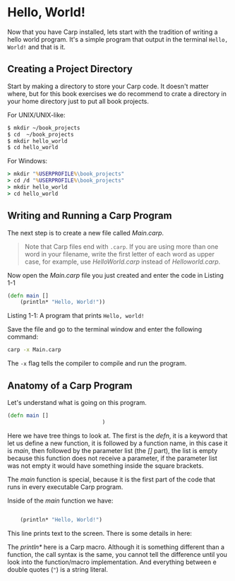 # Hello, World!

Now that you have Carp installed, lets start with the tradition of writing a
hello world program. It's a simple program that output in the terminal `Hello,
World!` and that is it.


## Creating a Project Directory
Start by making a directory to store your Carp code. It doesn't matter where,
but for this book exercises we do recommend to crate a directory in your home
directory just to put all book projects.

For UNIX/UNIX-like:
```sh
$ mkdir ~/book_projects
$ cd  ~/book_projects
$ mkdir hello_world
$ cd hello_world
```

For Windows:
```cmd
> mkdir "%USERPROFILE%\book_projects"
> cd /d "%USERPROFILE%\book_projects"
> mkdir hello_world
> cd hello_world
```
## Writing and Running a Carp Program

The next step is to create a new file called _Main.carp_.

> Note that Carp files end with `.carp`. If you are using more than one word in
> your filename, write the first letter of each word as upper case, for example,
> use _HelloWorld.carp_ instead of _Helloworld.carp_.

Now open the _Main.carp_ file you just created and enter the code in Listing 1-1

```clj
(defn main []
    (println* "Hello, World!"))
```
<span class="caption">Listing 1-1: A program that prints `Hello, world!`</span>

Save the file and go to the terminal window and enter the following command:

```sh
carp -x Main.carp
```

The `-x` flag tells the compiler to compile and run the program.

## Anatomy of a Carp Program

Let's understand what is going on this program.

```clj
(defn main []
                              )
```

Here we have tree things to look at. The first is the _defn_, it is a keyword
that let us define a new function, it is followed by a function name, in this
case it is _main_, then followed by the parameter list (the _[]_ part), the list is empty because this function does not receive a parameter, if the parameter list was not empty it would have something inside the square brackets.

The _main_ function is special, because it is the first part of the code that
runs in every executable Carp program.

Inside of the _main_ function we have:

```clj

    (println* "Hello, World!")
```

This line prints text to the screen. There is some details in here:

The _println*_ here is a Carp macro. Although it is something different than a
function, the call syntax is the same, you cannot tell the difference until you
look into the function/macro implementation. And everything between e double quotes (`"`) is a string literal.
